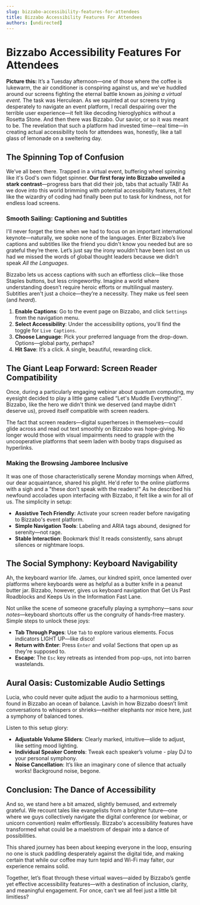 ```yaml
---
slug: bizzabo-accessibility-features-for-attendees
title: Bizzabo Accessibility Features For Attendees
authors: [undirected]
---
```



# Bizzabo Accessibility Features For Attendees

**Picture this:** It’s a Tuesday afternoon—one of those where the coffee is lukewarm, the air conditioner is conspiring against us, and we’ve huddled around our screens fighting the eternal battle known as *joining a virtual event*. The task was Herculean. As we squinted at our screens trying desperately to navigate an event platform, I recall despairing over the terrible user experience—it felt like decoding hieroglyphics without a Rosetta Stone. And then there was Bizzabo. Our savior, or so it was meant to be. The revelation that such a platform had invested time—real time—in creating actual accessibility tools for attendees was, honestly, like a tall glass of lemonade on a sweltering day.

## The Spinning Top of Confusion

We’ve all been there. Trapped in a virtual event, buffering wheel spinning like it's God's own fidget spinner. **Our first foray into Bizzabo unveiled a stark contrast**—progress bars that did their job, tabs that actually TAB! As we dove into this world brimming with potential accessibility features, it felt like the wizardry of coding had finally been put to task for kindness, not for endless load screens.

### Smooth Sailing: Captioning and Subtitles

I'll never forget the time when we had to focus on an important international keynote—naturally, we spoke none of the languages. Enter Bizzabo’s live captions and subtitles like the friend you didn't know you needed but are so grateful they’re there. Let’s just say the irony wouldn’t have been lost on us had we missed the words of global thought leaders because we didn’t speak *All the Languages*.

Bizzabo lets us access captions with such an effortless click—like those Staples buttons, but less cringeworthy. Imagine a world where understanding doesn’t require heroic efforts or multilingual mastery. Subtitles aren't just a choice—they’re a necessity. They make us feel seen (and *heard*).

1. **Enable Captions**: Go to the event page on Bizzabo, and click `Settings` from the navigation menu.
2. **Select Accessibility**: Under the accessibility options, you'll find the toggle for `Live Captions`.
3. **Choose Language**: Pick your preferred language from the drop-down. Options—global party, perhaps?
4. **Hit Save**: It’s a click. A single, beautiful, rewarding click.

## The Giant Leap Forward: Screen Reader Compatibility

Once, during a particularly engaging webinar about quantum computing, my eyesight decided to play a little game called “Let's Muddle Everything!”. Bizzabo, like the hero we didn't think we deserved (and maybe didn’t deserve us), proved itself compatible with screen readers. 

The fact that screen readers—digital superheroes in themselves—could glide across and read out text smoothly on Bizzabo was hope-giving. No longer would those with visual impairments need to grapple with the uncooperative platforms that seem laden with booby traps disguised as hyperlinks.

### Making the Browsing Jamboree Inclusive

It was one of those characteristically serene Monday mornings when Alfred, our dear acquaintance, shared his plight. He'd refer to the online platforms with a sigh and a "these don't speak with the readers!" As he described his newfound accolades upon interfacing with Bizzabo, it felt like a win for all of us. The simplicity in setup:

- **Assistive Tech Friendly**: Activate your screen reader before navigating to Bizzabo's event platform.
- **Simple Navigation Tools**: Labeling and ARIA tags abound, designed for serenity—not rage. 
- **Stable Interaction**: Bookmark this! It reads consistently, sans abrupt silences or nightmare loops.

## The Social Symphony: Keyboard Navigability

Ah, the keyboard warrior life. James, our kindred spirit, once lamented over platforms where keyboards were as helpful as a butter knife in a peanut butter jar. Bizzabo, however, gives us keyboard navigation that Get Us Past Roadblocks and Keeps Us in the Information Fast Lane.

Not unlike the scene of someone gracefully playing a symphony—sans *sour notes*—keyboard shortcuts offer us the congruity of hands-free mastery. Simple steps to unlock these joys:

- **Tab Through Pages**: Use `Tab` to explore various elements. Focus indicators LIGHT UP—like disco!
- **Return with Enter**: Press `Enter` and voila! Sections that open up as they're supposed to.
- **Escape**: The `Esc` key retreats as intended from pop-ups, not into barren wastelands.

## Aural Oasis: Customizable Audio Settings

Lucia, who could never quite adjust the audio to a harmonious setting, found in Bizzabo an ocean of balance. Lavish in how Bizzabo doesn’t limit conversations to whispers or shrieks—neither elephants nor mice here, just a symphony of balanced tones. 

Listen to this setup glory:

- **Adjustable Volume Sliders**: Clearly marked, intuitive—slide to adjust, like setting mood lighting.
- **Individual Speaker Controls**: Tweak each speaker’s volume - play DJ to your personal symphony.
- **Noise Cancellation**: It’s like an imaginary cone of silence that actually works! Background noise, begone.

## Conclusion: The Dance of Accessibility

And so, we stand here a bit amazed, slightly bemused, and extremely grateful. We recount tales like evangelists from a brighter future—one where we guys collectively navigate the digital conference (or webinar, or unicorn convention) realm effortlessly. Bizzabo's accessibility features have transformed what could be a maelstrom of despair into a dance of possibilities. 

This shared journey has been about keeping everyone in the loop, ensuring no one is stuck paddling desperately against the digital tide, and making certain that while our coffee may turn tepid and Wi-Fi may falter, our experience remains solid.

Together, let’s float through these virtual waves—aided by Bizzabo’s gentle yet effective accessibility features—with a destination of inclusion, clarity, and meaningful engagement. For once, can't we all feel just a little bit limitless?
